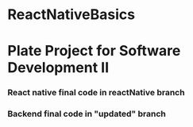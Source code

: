 # ReactNativeBasics

# Plate Project for Software Development II

### React native final code in reactNative branch
### Backend final code in "updated" branch

